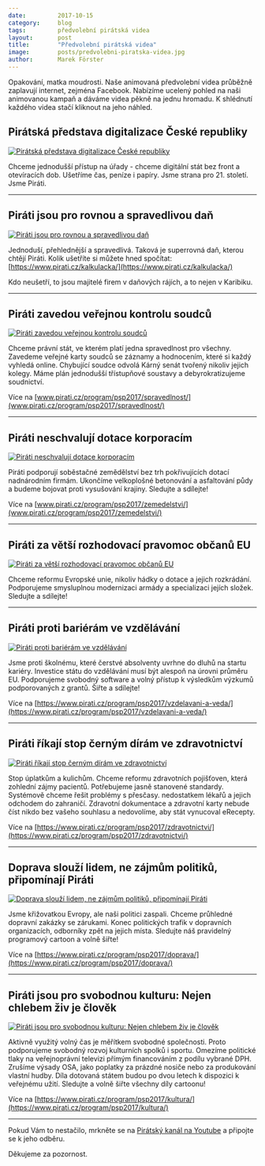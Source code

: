 ```yaml
---
date:         2017-10-15
category:     blog
tags:         předvolební pirátská videa
layout:       post
title:        "Předvolební pirátská videa" 
image:        posts/predvolebni-piratska-videa.jpg
author:       Marek Förster
---
```


Opakování, matka moudrosti. Naše animovaná předvolební videa průběžně zaplavují internet, zejména Facebook.
Nabízíme ucelený pohled na naši animovanou kampaň a dáváme videa pěkně na jednu hromadu.
K shlédnutí každého videa stačí kliknout na jeho náhled.

## Pirátská představa digitalizace České republiky

[![Pirátská představa digitalizace České republiky](/assets/img/posts/videa_1.jpg)](http://www.youtube.com/watch?v=KW0Pe_ei1x8 "Pirátská představa digitalizace České republiky")

Chceme jednodušší přístup na úřady - chceme digitální stát bez front a otevíracích dob. Ušetříme čas, peníze i papíry. Jsme strana pro 21. století. Jsme Piráti.

---

## Piráti jsou pro rovnou a spravedlivou daň

[![Piráti jsou pro rovnou a spravedlivou daň](/assets/img/posts/videa_2.jpg)](http://www.youtube.com/watch?v=haVUq0Fx2NY "Piráti jsou pro rovnou a spravedlivou daň")

Jednoduší, přehlednější a spravedlivá. Taková je superrovná daň, kterou chtějí Piráti. Kolik ušetříte si můžete hned spočítat: [https://www.pirati.cz/kalkulacka/](https://www.pirati.cz/kalkulacka/)

Kdo neušetří, to jsou majitelé firem v daňových rájích, a to nejen v Karibiku.

---

## Piráti zavedou veřejnou kontrolu soudců

[![Piráti zavedou veřejnou kontrolu soudců](/assets/img/posts/videa_3.jpg)](http://www.youtube.com/watch?v=Sic3fX8elIU "Piráti zavedou veřejnou kontrolu soudců")

Chceme právní stát, ve kterém platí jedna spravedlnost pro všechny. Zavedeme veřejné karty soudců se záznamy a hodnocením, které si každý vyhledá online.
Chybující soudce odvolá Kárný senát tvořený nikoliv jejich kolegy. Máme plán jednodušší třístupňové soustavy a debyrokratizujeme soudnictví. 

Více na [www.pirati.cz/program/psp2017/spravedlnost/](www.pirati.cz/program/psp2017/spravedlnost/)

---

## Piráti neschvalují dotace korporacím

[![Piráti neschvalují dotace korporacím](/assets/img/posts/videa_4.jpg)](http://www.youtube.com/watch?v=xkjgLVr4QAs "Piráti neschvalují dotace korporacím")

Piráti podporují soběstačné zemědělství bez trh pokřivujících dotací nadnárodním firmám. Ukončíme velkoplošné betonování a asfaltování půdy a budeme bojovat proti vysušování krajiny.
Sledujte a sdílejte!

Více na [www.pirati.cz/program/psp2017/zemedelstvi/](www.pirati.cz/program/psp2017/zemedelstvi/)

---

## Piráti za větší rozhodovací pravomoc občanů EU

[![Piráti za větší rozhodovací pravomoc občanů EU](/assets/img/posts/videa_5.jpg)](http://www.youtube.com/watch?v=Lkg8jIKITsw "Piráti za větší rozhodovací pravomoc občanů EU")

Chceme reformu Evropské unie, nikoliv hádky o dotace a jejich rozkrádání. Podporujeme smysluplnou modernizaci armády a specializaci jejích složek.
Sledujte a sdílejte!

---

## Piráti proti bariérám ve vzdělávání

[![Piráti proti bariérám ve vzdělávání](/assets/img/posts/videa_6.jpg)](http://www.youtube.com/watch?v=mA_Ht1Wl-CE "Piráti proti bariérám ve vzdělávání")

Jsme proti školnému, které čerstvé absolventy uvrhne do dluhů na startu kariéry. Investice státu do vzdělávání musí být alespoň na úrovni průměru EU. Podporujeme svobodný software a volný přístup k výsledkům výzkumů podporovaných z grantů. Šiřte a sdílejte!

Více na [https://www.pirati.cz/program/psp2017/vzdelavani-a-veda/](https://www.pirati.cz/program/psp2017/vzdelavani-a-veda/)

---

## Piráti říkají stop černým dírám ve zdravotnictví

[![Piráti říkají stop černým dírám ve zdravotnictví](/assets/img/posts/videa_7.jpg)](http://www.youtube.com/watch?v=3g29tkI1_9Q "Piráti říkají stop černým dírám ve zdravotnictví")

Stop úplatkům a kulichům. Chceme reformu zdravotních pojišťoven, která zohlední zájmy pacientů. Potřebujeme jasně stanovené standardy. 
Systémově chceme řešit problémy s přesčasy. nedostatkem lékařů a jejich odchodem do zahraničí.
Zdravotní dokumentace a zdravotní karty nebude číst nikdo bez vašeho souhlasu a nedovolíme, aby stát vynucoval eRecepty.

Více na [https://www.pirati.cz/program/psp2017/zdravotnictvi/](https://www.pirati.cz/program/psp2017/zdravotnictvi/)

---

## Doprava slouží lidem, ne zájmům politiků, připomínají Piráti

[![Doprava slouží lidem, ne zájmům politiků, připomínají Piráti](/assets/img/posts/videa_8.jpg)](http://www.youtube.com/watch?v=GWQZ9PbQgko "Doprava slouží lidem, ne zájmům politiků, připomínají Piráti")

Jsme křižovatkou Evropy, ale naši politici zaspali. Chceme průhledné dopravní zakázky se zárukami. Konec politických trafik v dopravních organizacích, odborníky zpět na jejich místa. 
Sledujte náš pravidelný programový cartoon a volně šiřte!

Více na [https://www.pirati.cz/program/psp2017/doprava/](https://www.pirati.cz/program/psp2017/doprava/)

---

## Piráti jsou pro svobodnou kulturu: Nejen chlebem živ je člověk

[![Piráti jsou pro svobodnou kulturu: Nejen chlebem živ je člověk](/assets/img/posts/videa_9.jpg)](http://www.youtube.com/watch?v=4IBuObU9H6A "Piráti jsou pro svobodnou kulturu: Nejen chlebem živ je člověk")

Aktivně využitý volný čas je měřítkem svobodné společnosti. Proto podporujeme svobodný rozvoj kulturních spolků i sportu. 
Omezíme politické tlaky na veřejnoprávní televizi přímým financováním z podílu vybrané DPH. Zrušíme výsady OSA, jako poplatky za prázdné nosiče nebo za produkování vlastní hudby. Díla dotovaná státem budou po dvou letech k dispozici k veřejnému užití.
Sledujte a volně šiřte všechny díly cartoonu!

Více na [https://www.pirati.cz/program/psp2017/kultura/](https://www.pirati.cz/program/psp2017/kultura/)

---

Pokud Vám to nestačilo, mrkněte se na [Pirátský kanál na Youtube](https://www.youtube.com/user/CeskaPiratskaStrana/) a připojte se k jeho odběru.

Děkujeme za pozornost.